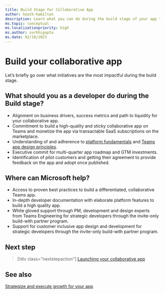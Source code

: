 ```yaml
---
title: Build Stage for Collaborative App
author: heath-hamilton
description: Learn what you can do during the build stage of your app to grow your app.
ms.topic: conceptual
ms.localizationpriority: high
ms.author: surbhigupta
ms.date: 02/19/2023
---
```


# Build your collaborative app

Let’s briefly go over what initiatives are the most impactful during the build stage.

## What should you as a developer do during the Build stage?

- Alignment on business drivers, success metrics and path to liquidity for your collaborative app.
- Commitment to build a high-quality and sticky collaborative app on Teams and monetize the app via transactable SaaS subscriptions on the marketplace.
- Understanding of and adherence to [platform fundamentals](../../../../app-fundamentals-overview.md) and [Teams app design principles](../../../../design/design-teams-app-overview.md).
- Executive commit for multi-quarter app roadmap and GTM investments.
- Identification of pilot customers and getting their agreement to provide feedback on the app and adopt once published.

## Where can Microsoft help?

- Access to proven best practices to build a differentiated, collaborative Teams app.
- In-depth developer documentation with elaborate platform features to build a high quality app.
- White gloved support through PM, development and design experts from Teams Engineering for strategic developers through the invite-only build-with partner program.
- Support for customer inclusive app design and development for strategic developers through the invite-only build-with partner program.

## Next step

> [!div class="nextstepaction"]
> [Launching your collaborative app](launch-app.md)

## See also

[Strategize and execute growth for your app](overview-app-growth.md)
